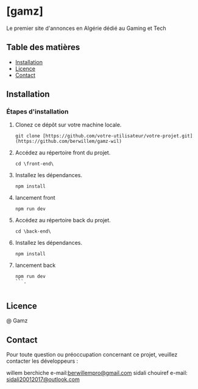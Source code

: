 # [gamz]

Le premier site d'annonces en Algérie dédié au Gaming et Tech

## Table des matières
- [Installation](#installation)
- [Licence](#licence)
- [Contact](#Contact)

## Installation


### Étapes d'installation
1. Clonez ce dépôt sur votre machine locale.
   ```shell
   git clone [https://github.com/votre-utilisateur/votre-projet.git](https://github.com/berwillem/gamz-wil)
   ```
2. Accédez au répertoire front du projet.
   ```shell
   cd \front-end\
   ```
3. Installez les dépendances.
   ```shell
   npm install
   ```
4. lancement front
   ```shell
   npm run dev
   ```
5. Accédez au répertoire back du projet.
   ```shell
   cd \back-end\
   ```
6. Installez les dépendances.
   ```shell
   npm install
   ```
7. lancement back
   ```shell
   npm run dev
   ```.


## Licence
@ Gamz
## Contact
Pour toute question ou préoccupation concernant ce projet, veuillez contacter les développeurs :

willem berchiche e-mail:berwillempro@gmail.com
sidali chouiref e-mail: sidali20012017@outlook.com
